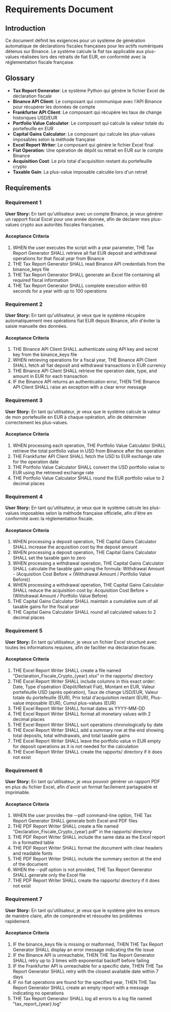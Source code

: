 # Requirements Document

## Introduction

Ce document définit les exigences pour un système de génération automatique de déclarations fiscales françaises pour les actifs numériques détenus sur Binance. Le système calcule la flat tax applicable aux plus-values réalisées lors des retraits de fiat EUR, en conformité avec la réglementation fiscale française.

## Glossary

- **Tax Report Generator**: Le système Python qui génère le fichier Excel de déclaration fiscale
- **Binance API Client**: Le composant qui communique avec l'API Binance pour récupérer les données de compte
- **Frankfurter API Client**: Le composant qui récupère les taux de change historiques USD/EUR
- **Portfolio Value Calculator**: Le composant qui calcule la valeur totale du portefeuille en EUR
- **Capital Gains Calculator**: Le composant qui calcule les plus-values imposables selon la méthode française
- **Excel Report Writer**: Le composant qui génère le fichier Excel final
- **Fiat Operation**: Une opération de dépôt ou retrait en EUR sur le compte Binance
- **Acquisition Cost**: Le prix total d'acquisition restant du portefeuille crypto
- **Taxable Gain**: La plus-value imposable calculée lors d'un retrait

## Requirements

### Requirement 1

**User Story:** En tant qu'utilisateur avec un compte Binance, je veux générer un rapport fiscal Excel pour une année donnée, afin de déclarer mes plus-values crypto aux autorités fiscales françaises.

#### Acceptance Criteria

1. WHEN the user executes the script with a year parameter, THE Tax Report Generator SHALL retrieve all fiat EUR deposit and withdrawal operations for that fiscal year from Binance
2. THE Tax Report Generator SHALL read Binance API credentials from the binance_keys file
3. THE Tax Report Generator SHALL generate an Excel file containing all required fiscal information
4. THE Tax Report Generator SHALL complete execution within 60 seconds for a year with up to 100 operations

### Requirement 2

**User Story:** En tant qu'utilisateur, je veux que le système récupère automatiquement mes opérations fiat EUR depuis Binance, afin d'éviter la saisie manuelle des données.

#### Acceptance Criteria

1. THE Binance API Client SHALL authenticate using API key and secret key from the binance_keys file
2. WHEN retrieving operations for a fiscal year, THE Binance API Client SHALL fetch all fiat deposit and withdrawal transactions in EUR currency
3. THE Binance API Client SHALL retrieve the operation date, type, and amount in EUR for each transaction
4. IF the Binance API returns an authentication error, THEN THE Binance API Client SHALL raise an exception with a clear error message

### Requirement 3

**User Story:** En tant qu'utilisateur, je veux que le système calcule la valeur de mon portefeuille en EUR à chaque opération, afin de déterminer correctement les plus-values.

#### Acceptance Criteria

1. WHEN processing each operation, THE Portfolio Value Calculator SHALL retrieve the total portfolio value in USD from Binance after the operation
2. THE Frankfurter API Client SHALL fetch the USD to EUR exchange rate for the operation date
3. THE Portfolio Value Calculator SHALL convert the USD portfolio value to EUR using the retrieved exchange rate
4. THE Portfolio Value Calculator SHALL round the EUR portfolio value to 2 decimal places

### Requirement 4

**User Story:** En tant qu'utilisateur, je veux que le système calcule les plus-values imposables selon la méthode française officielle, afin d'être en conformité avec la réglementation fiscale.

#### Acceptance Criteria

1. WHEN processing a deposit operation, THE Capital Gains Calculator SHALL increase the acquisition cost by the deposit amount
2. WHEN processing a deposit operation, THE Capital Gains Calculator SHALL set the taxable gain to zero
3. WHEN processing a withdrawal operation, THE Capital Gains Calculator SHALL calculate the taxable gain using the formula: Withdrawal Amount - (Acquisition Cost Before × (Withdrawal Amount / Portfolio Value Before))
4. WHEN processing a withdrawal operation, THE Capital Gains Calculator SHALL reduce the acquisition cost by: Acquisition Cost Before × (Withdrawal Amount / Portfolio Value Before)
5. THE Capital Gains Calculator SHALL maintain a cumulative sum of all taxable gains for the fiscal year
6. THE Capital Gains Calculator SHALL round all calculated values to 2 decimal places

### Requirement 5

**User Story:** En tant qu'utilisateur, je veux un fichier Excel structuré avec toutes les informations requises, afin de faciliter ma déclaration fiscale.

#### Acceptance Criteria

1. THE Excel Report Writer SHALL create a file named "Declaration_Fiscale_Crypto_{year}.xlsx" in the rapports/ directory
2. THE Excel Report Writer SHALL include columns in this exact order: Date, Type d'opération (Dépôt/Retrait Fiat), Montant en EUR, Valeur portefeuille USD (après opération), Taux de change USD/EUR, Valeur totale du portefeuille (EUR), Prix total d'acquisition restant (EUR), Plus-value imposable (EUR), Cumul plus-values (EUR)
3. THE Excel Report Writer SHALL format dates as YYYY-MM-DD
4. THE Excel Report Writer SHALL format all monetary values with 2 decimal places
5. THE Excel Report Writer SHALL sort operations chronologically by date
6. THE Excel Report Writer SHALL add a summary row at the end showing total deposits, total withdrawals, and total taxable gains
7. THE Excel Report Writer SHALL leave the portfolio value in EUR empty for deposit operations as it is not needed for the calculation
8. THE Excel Report Writer SHALL create the rapports/ directory if it does not exist

### Requirement 6

**User Story:** En tant qu'utilisateur, je veux pouvoir générer un rapport PDF en plus du fichier Excel, afin d'avoir un format facilement partageable et imprimable.

#### Acceptance Criteria

1. WHEN the user provides the --pdf command-line option, THE Tax Report Generator SHALL generate both Excel and PDF files
2. THE PDF Report Writer SHALL create a file named "Declaration_Fiscale_Crypto_{year}.pdf" in the rapports/ directory
3. THE PDF Report Writer SHALL include the same data as the Excel report in a formatted table
4. THE PDF Report Writer SHALL format the document with clear headers and readable fonts
5. THE PDF Report Writer SHALL include the summary section at the end of the document
6. WHEN the --pdf option is not provided, THE Tax Report Generator SHALL generate only the Excel file
7. THE PDF Report Writer SHALL create the rapports/ directory if it does not exist

### Requirement 7

**User Story:** En tant qu'utilisateur, je veux que le système gère les erreurs de manière claire, afin de comprendre et résoudre les problèmes rapidement.

#### Acceptance Criteria

1. IF the binance_keys file is missing or malformed, THEN THE Tax Report Generator SHALL display an error message indicating the file issue
2. IF the Binance API is unreachable, THEN THE Tax Report Generator SHALL retry up to 3 times with exponential backoff before failing
3. IF the Frankfurter API is unreachable for a specific date, THEN THE Tax Report Generator SHALL retry with the closest available date within 7 days
4. IF no fiat operations are found for the specified year, THEN THE Tax Report Generator SHALL create an empty report with a message indicating no operations
5. THE Tax Report Generator SHALL log all errors to a log file named "tax_report_{year}.log"
